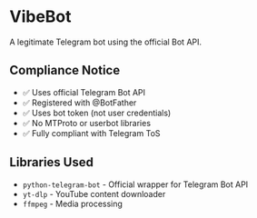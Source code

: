 # VibeBot

A legitimate Telegram bot using the official Bot API.

## Compliance Notice

- ✅ Uses official Telegram Bot API
- ✅ Registered with @BotFather  
- ✅ Uses bot token (not user credentials)
- ✅ No MTProto or userbot libraries
- ✅ Fully compliant with Telegram ToS

## Libraries Used
- `python-telegram-bot` - Official wrapper for Telegram Bot API
- `yt-dlp` - YouTube content downloader
- `ffmpeg` - Media processing

